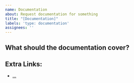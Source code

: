 ```yaml
---
name: Documentation
about: Request documentation for something
title: "[Documentation]"
labels: 'type: documentation'
assignees: ''
---
```


## What should the documentation cover?

<!-- Describe what the should cover -->

## Extra Links:

<!-- Add any extra links that might help -->

* [...](...)